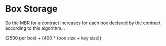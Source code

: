 # Box Storage

So the MBR for a contract increases for each box declared by the contract according to this algorithm...

(2500 per box) + (400 * (box size + key size))
